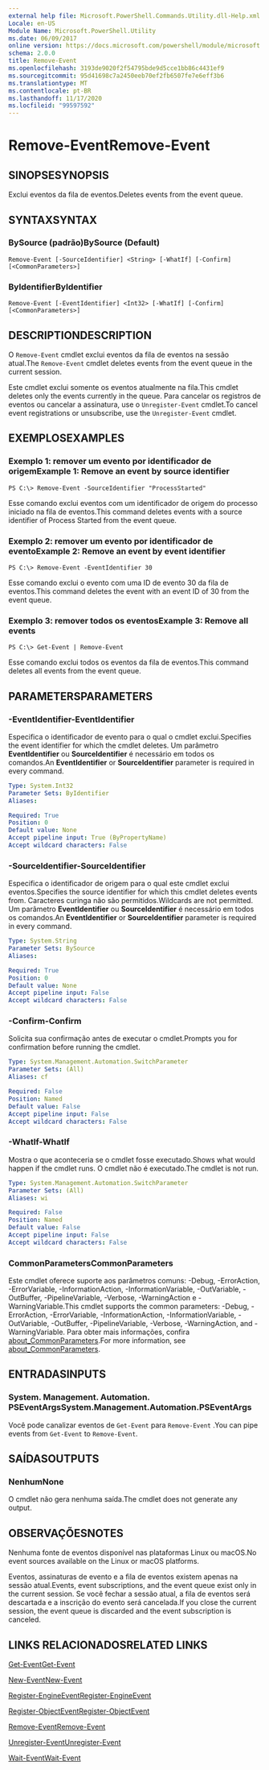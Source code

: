 ```yaml
---
external help file: Microsoft.PowerShell.Commands.Utility.dll-Help.xml
Locale: en-US
Module Name: Microsoft.PowerShell.Utility
ms.date: 06/09/2017
online version: https://docs.microsoft.com/powershell/module/microsoft.powershell.utility/remove-event?view=powershell-7.2&WT.mc_id=ps-gethelp
schema: 2.0.0
title: Remove-Event
ms.openlocfilehash: 3193de9020f2f54795bde9d5cce1bb86c4431ef9
ms.sourcegitcommit: 95d41698c7a2450eeb70ef2fb6507fe7e6eff3b6
ms.translationtype: MT
ms.contentlocale: pt-BR
ms.lasthandoff: 11/17/2020
ms.locfileid: "99597592"
---
```

# <span data-ttu-id="2baee-102">Remove-Event</span><span class="sxs-lookup"><span data-stu-id="2baee-102">Remove-Event</span></span>

## <span data-ttu-id="2baee-103">SINOPSE</span><span class="sxs-lookup"><span data-stu-id="2baee-103">SYNOPSIS</span></span>
<span data-ttu-id="2baee-104">Exclui eventos da fila de eventos.</span><span class="sxs-lookup"><span data-stu-id="2baee-104">Deletes events from the event queue.</span></span>

## <span data-ttu-id="2baee-105">SYNTAX</span><span class="sxs-lookup"><span data-stu-id="2baee-105">SYNTAX</span></span>

### <span data-ttu-id="2baee-106">BySource (padrão)</span><span class="sxs-lookup"><span data-stu-id="2baee-106">BySource (Default)</span></span>

```
Remove-Event [-SourceIdentifier] <String> [-WhatIf] [-Confirm] [<CommonParameters>]
```

### <span data-ttu-id="2baee-107">ByIdentifier</span><span class="sxs-lookup"><span data-stu-id="2baee-107">ByIdentifier</span></span>

```
Remove-Event [-EventIdentifier] <Int32> [-WhatIf] [-Confirm] [<CommonParameters>]
```

## <span data-ttu-id="2baee-108">DESCRIPTION</span><span class="sxs-lookup"><span data-stu-id="2baee-108">DESCRIPTION</span></span>

<span data-ttu-id="2baee-109">O `Remove-Event` cmdlet exclui eventos da fila de eventos na sessão atual.</span><span class="sxs-lookup"><span data-stu-id="2baee-109">The `Remove-Event` cmdlet deletes events from the event queue in the current session.</span></span>

<span data-ttu-id="2baee-110">Este cmdlet exclui somente os eventos atualmente na fila.</span><span class="sxs-lookup"><span data-stu-id="2baee-110">This cmdlet deletes only the events currently in the queue.</span></span> <span data-ttu-id="2baee-111">Para cancelar os registros de eventos ou cancelar a assinatura, use o `Unregister-Event` cmdlet.</span><span class="sxs-lookup"><span data-stu-id="2baee-111">To cancel event registrations or unsubscribe, use the `Unregister-Event` cmdlet.</span></span>

## <span data-ttu-id="2baee-112">EXEMPLOS</span><span class="sxs-lookup"><span data-stu-id="2baee-112">EXAMPLES</span></span>

### <span data-ttu-id="2baee-113">Exemplo 1: remover um evento por identificador de origem</span><span class="sxs-lookup"><span data-stu-id="2baee-113">Example 1: Remove an event by source identifier</span></span>

```
PS C:\> Remove-Event -SourceIdentifier "ProcessStarted"
```

<span data-ttu-id="2baee-114">Esse comando exclui eventos com um identificador de origem do processo iniciado na fila de eventos.</span><span class="sxs-lookup"><span data-stu-id="2baee-114">This command deletes events with a source identifier of Process Started from the event queue.</span></span>

### <span data-ttu-id="2baee-115">Exemplo 2: remover um evento por identificador de evento</span><span class="sxs-lookup"><span data-stu-id="2baee-115">Example 2: Remove an event by event identifier</span></span>

```
PS C:\> Remove-Event -EventIdentifier 30
```

<span data-ttu-id="2baee-116">Esse comando exclui o evento com uma ID de evento 30 da fila de eventos.</span><span class="sxs-lookup"><span data-stu-id="2baee-116">This command deletes the event with an event ID of 30 from the event queue.</span></span>

### <span data-ttu-id="2baee-117">Exemplo 3: remover todos os eventos</span><span class="sxs-lookup"><span data-stu-id="2baee-117">Example 3: Remove all events</span></span>

```
PS C:\> Get-Event | Remove-Event
```

<span data-ttu-id="2baee-118">Esse comando exclui todos os eventos da fila de eventos.</span><span class="sxs-lookup"><span data-stu-id="2baee-118">This command deletes all events from the event queue.</span></span>

## <span data-ttu-id="2baee-119">PARAMETERS</span><span class="sxs-lookup"><span data-stu-id="2baee-119">PARAMETERS</span></span>

### <span data-ttu-id="2baee-120">-EventIdentifier</span><span class="sxs-lookup"><span data-stu-id="2baee-120">-EventIdentifier</span></span>

<span data-ttu-id="2baee-121">Especifica o identificador de evento para o qual o cmdlet exclui.</span><span class="sxs-lookup"><span data-stu-id="2baee-121">Specifies the event identifier for which the cmdlet deletes.</span></span> <span data-ttu-id="2baee-122">Um parâmetro **EventIdentifier** ou **SourceIdentifier** é necessário em todos os comandos.</span><span class="sxs-lookup"><span data-stu-id="2baee-122">An **EventIdentifier** or **SourceIdentifier** parameter is required in every command.</span></span>

```yaml
Type: System.Int32
Parameter Sets: ByIdentifier
Aliases:

Required: True
Position: 0
Default value: None
Accept pipeline input: True (ByPropertyName)
Accept wildcard characters: False
```

### <span data-ttu-id="2baee-123">-SourceIdentifier</span><span class="sxs-lookup"><span data-stu-id="2baee-123">-SourceIdentifier</span></span>

<span data-ttu-id="2baee-124">Especifica o identificador de origem para o qual este cmdlet exclui eventos.</span><span class="sxs-lookup"><span data-stu-id="2baee-124">Specifies the source identifier for which this cmdlet deletes events from.</span></span> <span data-ttu-id="2baee-125">Caracteres curinga não são permitidos.</span><span class="sxs-lookup"><span data-stu-id="2baee-125">Wildcards are not permitted.</span></span> <span data-ttu-id="2baee-126">Um parâmetro **EventIdentifier** ou **SourceIdentifier** é necessário em todos os comandos.</span><span class="sxs-lookup"><span data-stu-id="2baee-126">An **EventIdentifier** or **SourceIdentifier** parameter is required in every command.</span></span>

```yaml
Type: System.String
Parameter Sets: BySource
Aliases:

Required: True
Position: 0
Default value: None
Accept pipeline input: False
Accept wildcard characters: False
```

### <span data-ttu-id="2baee-127">-Confirm</span><span class="sxs-lookup"><span data-stu-id="2baee-127">-Confirm</span></span>

<span data-ttu-id="2baee-128">Solicita sua confirmação antes de executar o cmdlet.</span><span class="sxs-lookup"><span data-stu-id="2baee-128">Prompts you for confirmation before running the cmdlet.</span></span>

```yaml
Type: System.Management.Automation.SwitchParameter
Parameter Sets: (All)
Aliases: cf

Required: False
Position: Named
Default value: False
Accept pipeline input: False
Accept wildcard characters: False
```

### <span data-ttu-id="2baee-129">-WhatIf</span><span class="sxs-lookup"><span data-stu-id="2baee-129">-WhatIf</span></span>

<span data-ttu-id="2baee-130">Mostra o que aconteceria se o cmdlet fosse executado.</span><span class="sxs-lookup"><span data-stu-id="2baee-130">Shows what would happen if the cmdlet runs.</span></span> <span data-ttu-id="2baee-131">O cmdlet não é executado.</span><span class="sxs-lookup"><span data-stu-id="2baee-131">The cmdlet is not run.</span></span>

```yaml
Type: System.Management.Automation.SwitchParameter
Parameter Sets: (All)
Aliases: wi

Required: False
Position: Named
Default value: False
Accept pipeline input: False
Accept wildcard characters: False
```

### <span data-ttu-id="2baee-132">CommonParameters</span><span class="sxs-lookup"><span data-stu-id="2baee-132">CommonParameters</span></span>

<span data-ttu-id="2baee-133">Este cmdlet oferece suporte aos parâmetros comuns: -Debug, -ErrorAction, -ErrorVariable, -InformationAction, -InformationVariable, -OutVariable, -OutBuffer, -PipelineVariable, -Verbose, -WarningAction e -WarningVariable.</span><span class="sxs-lookup"><span data-stu-id="2baee-133">This cmdlet supports the common parameters: -Debug, -ErrorAction, -ErrorVariable, -InformationAction, -InformationVariable, -OutVariable, -OutBuffer, -PipelineVariable, -Verbose, -WarningAction, and -WarningVariable.</span></span> <span data-ttu-id="2baee-134">Para obter mais informações, confira [about_CommonParameters](https://go.microsoft.com/fwlink/?LinkID=113216).</span><span class="sxs-lookup"><span data-stu-id="2baee-134">For more information, see [about_CommonParameters](https://go.microsoft.com/fwlink/?LinkID=113216).</span></span>

## <span data-ttu-id="2baee-135">ENTRADAS</span><span class="sxs-lookup"><span data-stu-id="2baee-135">INPUTS</span></span>

### <span data-ttu-id="2baee-136">System. Management. Automation. PSEventArgs</span><span class="sxs-lookup"><span data-stu-id="2baee-136">System.Management.Automation.PSEventArgs</span></span>

<span data-ttu-id="2baee-137">Você pode canalizar eventos de `Get-Event` para `Remove-Event` .</span><span class="sxs-lookup"><span data-stu-id="2baee-137">You can pipe events from `Get-Event` to `Remove-Event`.</span></span>

## <span data-ttu-id="2baee-138">SAÍDAS</span><span class="sxs-lookup"><span data-stu-id="2baee-138">OUTPUTS</span></span>

### <span data-ttu-id="2baee-139">Nenhum</span><span class="sxs-lookup"><span data-stu-id="2baee-139">None</span></span>

<span data-ttu-id="2baee-140">O cmdlet não gera nenhuma saída.</span><span class="sxs-lookup"><span data-stu-id="2baee-140">The cmdlet does not generate any output.</span></span>

## <span data-ttu-id="2baee-141">OBSERVAÇÕES</span><span class="sxs-lookup"><span data-stu-id="2baee-141">NOTES</span></span>

<span data-ttu-id="2baee-142">Nenhuma fonte de eventos disponível nas plataformas Linux ou macOS.</span><span class="sxs-lookup"><span data-stu-id="2baee-142">No event sources available on the Linux or macOS platforms.</span></span>

<span data-ttu-id="2baee-143">Eventos, assinaturas de evento e a fila de eventos existem apenas na sessão atual.</span><span class="sxs-lookup"><span data-stu-id="2baee-143">Events, event subscriptions, and the event queue exist only in the current session.</span></span> <span data-ttu-id="2baee-144">Se você fechar a sessão atual, a fila de eventos será descartada e a inscrição do evento será cancelada.</span><span class="sxs-lookup"><span data-stu-id="2baee-144">If you close the current session, the event queue is discarded and the event subscription is canceled.</span></span>

## <span data-ttu-id="2baee-145">LINKS RELACIONADOS</span><span class="sxs-lookup"><span data-stu-id="2baee-145">RELATED LINKS</span></span>

[<span data-ttu-id="2baee-146">Get-Event</span><span class="sxs-lookup"><span data-stu-id="2baee-146">Get-Event</span></span>](Get-Event.md)

[<span data-ttu-id="2baee-147">New-Event</span><span class="sxs-lookup"><span data-stu-id="2baee-147">New-Event</span></span>](New-Event.md)

[<span data-ttu-id="2baee-148">Register-EngineEvent</span><span class="sxs-lookup"><span data-stu-id="2baee-148">Register-EngineEvent</span></span>](Register-EngineEvent.md)

[<span data-ttu-id="2baee-149">Register-ObjectEvent</span><span class="sxs-lookup"><span data-stu-id="2baee-149">Register-ObjectEvent</span></span>](Register-ObjectEvent.md)

[<span data-ttu-id="2baee-150">Remove-Event</span><span class="sxs-lookup"><span data-stu-id="2baee-150">Remove-Event</span></span>](Remove-Event.md)

[<span data-ttu-id="2baee-151">Unregister-Event</span><span class="sxs-lookup"><span data-stu-id="2baee-151">Unregister-Event</span></span>](Unregister-Event.md)

[<span data-ttu-id="2baee-152">Wait-Event</span><span class="sxs-lookup"><span data-stu-id="2baee-152">Wait-Event</span></span>](Wait-Event.md)
